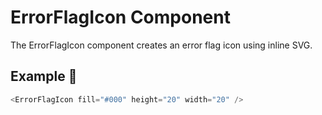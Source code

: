 # ErrorFlagIcon Component

The ErrorFlagIcon component creates an error flag icon using inline SVG.

## Example 🚀

```javascript
<ErrorFlagIcon fill="#000" height="20" width="20" />
```
